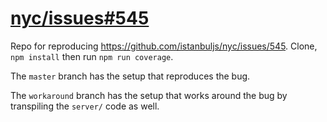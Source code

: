 # [nyc/issues#545](https://github.com/istanbuljs/nyc/issues/545)

Repo for reproducing https://github.com/istanbuljs/nyc/issues/545. Clone, `npm
install` then run `npm run coverage`.

The `master` branch has the setup that reproduces the bug.

The `workaround` branch has the setup that works around the bug by transpiling
the `server/` code as well.
